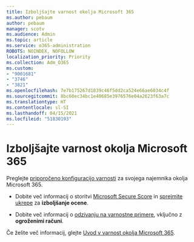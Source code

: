 ```yaml
---
title: Izboljšajte varnost okolja Microsoft 365
ms.author: pebaum
author: pebaum
manager: scotv
ms.audience: Admin
ms.topic: article
ms.service: o365-administration
ROBOTS: NOINDEX, NOFOLLOW
localization_priority: Priority
ms.collection: Adm_O365
ms.custom:
- "9001681"
- "3746"
- "3821"
ms.openlocfilehash: 7e7b175267d1839c46f5dd2ca524e66ae6034c4f
ms.sourcegitcommit: 8bc60ec34bc1e40685e3976576e04a2623f63a7c
ms.translationtype: HT
ms.contentlocale: sl-SI
ms.lasthandoff: 04/15/2021
ms.locfileid: "51830193"
---
```

# <a name="increase-microsoft-365-security"></a>Izboljšajte varnost okolja Microsoft 365

Preglejte [priporočeno konfiguracijo varnosti](https://docs.microsoft.com/microsoft-365/security/office-365-security/tenant-wide-setup-for-increased-security?view=o365-worldwide) za svojega najemnika okolja Microsoft 365.

- Dobite več informacij o storitvi [Microsoft Secure Score](https://docs.microsoft.com/microsoft-365/security/mtp/microsoft-secure-score?view=o365-worldwide) in [sprejmite ukrepe](https://docs.microsoft.com/microsoft-365/security/mtp/microsoft-secure-score?view=o365-worldwide#take-action-to-improve-your-score) za **izboljšanje ocene**.

- Dobite več informacij o [odzivanju na varnostne primere](https://docs.microsoft.com/microsoft-365/security/office-365-security/office365-security-incident-response-overview?view=o365-worldwide), vključno z **ogroženimi računi**.

Če želite več informacij, glejte [Uvod v varnost okolja Microsoft 365](https://docs.microsoft.com/microsoft-365/security/office-365-security/security-roadmap?view=o365-worldwide). 
